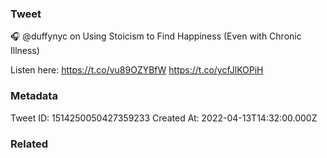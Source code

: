 ### Tweet
🎧 @duffynyc on Using Stoicism to Find Happiness (Even with Chronic Illness)

Listen here: https://t.co/vu89OZYBfW https://t.co/ycfJlKOPiH

### Metadata
Tweet ID: 1514250050427359233
Created At: 2022-04-13T14:32:00.000Z

### Related


